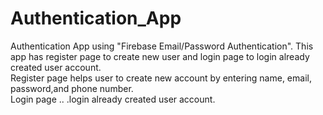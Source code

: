 # Authentication_App
Authentication App using "Firebase Email/Password Authentication". This app has register page to create new user and login page to login already created user account.   
Register page helps user to create new account by entering name, email, password,and phone number.  
Login page .. .login already created user account. 
